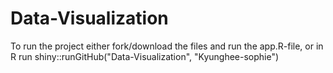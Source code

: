 # Data-Visualization
To run the project either fork/download the files and run the app.R-file, or in R run
shiny::runGitHub("Data-Visualization", "Kyunghee-sophie")
